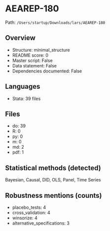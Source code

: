 # AEAREP-180

Path: `/Users/startup/Downloads/lars/AEAREP-180`

## Overview
- Structure: minimal_structure
- README score: 0
- Master script: False
- Data statement: False
- Dependencies documented: False

## Languages
- Stata: 39 files

## Files
- do: 39
- R: 0
- py: 0
- m: 0
- md: 2
- pdf: 1

## Statistical methods (detected)
Bayesian, Causal, DID, OLS, Panel, Time Series

## Robustness mentions (counts)
- placebo_tests: 4
- cross_validation: 4
- winsorize: 4
- alternative_specifications: 3